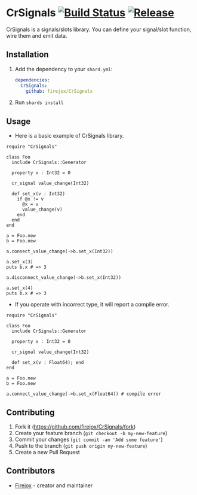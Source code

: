 # CrSignals [![Build Status](https://github.com/firejox/CrSignals/workflows/Crystal%20CI/badge.svg?branch=master)](https://github.com/firejox/CrSignals/actions) [![Release](https://img.shields.io/github/v/release/firejox/CrSignals)](https://github.com/firejox/CrSignals/releases)

CrSignals is a signals/slots library. You can define your signal/slot function, wire them and emit data.

## Installation

1. Add the dependency to your `shard.yml`:

   ```yaml
   dependencies:
     CrSignals:
       github: firejox/CrSignals
   ```

2. Run `shards install`

## Usage

* Here is a basic example of CrSignals library.

```crystal
require "CrSignals"

class Foo
  include CrSignals::Generator
  
  property x : Int32 = 0

  cr_signal value_change(Int32)

  def set_x(v : Int32)
    if @x != v
      @x = v
      value_change(v)
    end
  end
end

a = Foo.new
b = Foo.new

a.connect_value_change(->b.set_x(Int32))

a.set_x(3)
puts b.x # => 3

a.disconnect_value_change(->b.set_x(Int32))

a.set_x(4)
puts b.x # => 3
```

* If you operate with incorrect type, it will report a compile error.

```crystal
require "CrSignals"

class Foo
  include CrSignals::Generator

  property x : Int32 = 0

  cr_signal value_change(Int32)

  def set_x(v : Float64); end
end

a = Foo.new
b = Foo.new

a.connect_value_change(->b.set_x(Float64)) # compile error
```

## Contributing

1. Fork it (<https://github.com/firejox/CrSignals/fork>)
2. Create your feature branch (`git checkout -b my-new-feature`)
3. Commit your changes (`git commit -am 'Add some feature'`)
4. Push to the branch (`git push origin my-new-feature`)
5. Create a new Pull Request

## Contributors

- [Firejox](https://github.com/firejox) - creator and maintainer

